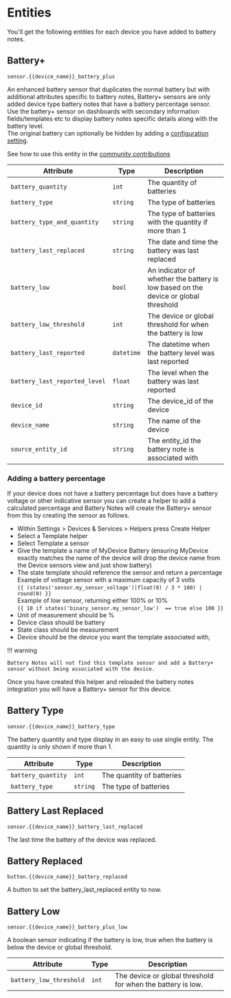 # Entities

You'll get the following entities for each device you have added to battery notes.

## Battery+
`sensor.{{device_name}}_battery_plus`

An enhanced battery sensor that duplicates the normal battery but with additional attributes specific to battery notes, Battery+ sensors are only added device type battery notes that have a battery percentage sensor.  
Use the battery+ sensor on dashboards with secondary information fields/templates etc to display battery notes specific details along with the battery level.  
The original battery can optionally be hidden by adding a [configuration setting](./configuration.md).

See how to use this entity in the [community contributions](./community.md)

| Attribute | Type | Description |
|-----------|------|-------------|
| `battery_quantity` | `int` | The quantity of batteries |
| `battery_type` | `string` | The type of batteries |
| `battery_type_and_quantity` | `string` | The type of batteries with the quantity if more than 1 |
| `battery_last_replaced` | `string` | The date and time the battery was last replaced |
| `battery_low` | `bool` | An indicator of whether the battery is low based on the device or global threshold |
| `battery_low_threshold` | `int` | The device or global threshold for when the battery is low |
| `battery_last_reported` | `datetime` | The datetime when the battery level was last reported |
| `battery_last_reported_level` | `float` | The level when the battery was last reported |
| `device_id` | `string` | The device_id of the device |
| `device_name` | `string` | The name of the device |
| `source_entity_id` | `string` | The entity_id the battery note is associated with |

### Adding a battery percentage
If your device does not have a battery percentage but does have a battery voltage or other indicative sensor you can create a helper to add a calculated percentage and Battery Notes will create the Battery+ sensor from this by creating the sensor as follows.  

- Within Settings > Devices & Services > Helpers press Create Helper
- Select a Template helper
- Select Template a sensor
- Give the template a name of MyDevice Battery (ensuring MyDevice exactly matches the name of the device will drop the device name from the Device sensors view and just show battery)
- The state template should reference the sensor and return a percentage  
Example of voltage sensor with a maximum capacity of 3 volts   
```{{ (states('sensor.my_sensor_voltage')|float(0) / 3 * 100) | round(0) }}```  
Example of low sensor, returning either 100% or 10%  
```{{ 10 if states('binary_sensor.my_sensor_low')  == true else 100 }}```  
- Unit of measurement should be %
- Device class should be battery
- State class should be measurement
- Device should be the device you want the template associated with, 

!!! warning

    Battery Notes will not find this template sensor and add a Battery+ sensor without being associated with the device.


Once you have created this helper and reloaded the battery notes integration you will have a Battery+ sensor for this device.  

## Battery Type
`sensor.{{device_name}}_battery_type`

The battery quantity and type display in an easy to use single entity.  The quantity is only shown if more than 1.

| Attribute | Type | Description |
|-----------|------|-------------|
| `battery_quantity` | `int` | The quantity of batteries |
| `battery_type` | `string` | The type of batteries |

## Battery Last Replaced
`sensor.{{device_name}}_battery_last_replaced`

The last time the battery of the device was replaced.

## Battery Replaced
`button.{{device_name}}_battery_replaced`

A button to set the battery_last_replaced entity to now.

## Battery Low
`sensor.{{device_name}}_battery_plus_low`

A boolean sensor indicating if the battery is low, true when the battery is below the device or global threshold.

| Attribute | Type | Description |
|-----------|------|-------------|
| `battery_low_threshold` | `int` | The device or global threshold for when the battery is low. |